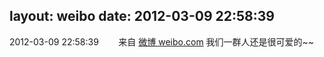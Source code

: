 layout: weibo
date: 2012-03-09 22:58:39
---
<meta name="referrer" content="no-referrer" />

2012-03-09 22:58:39  &nbsp;&nbsp;&nbsp;&nbsp;&nbsp;&nbsp; 来自 <a href="http://weibo.com/" rel="nofollow">微博 weibo.com</a>
我们一群人还是很可爱的~~ ​​​
